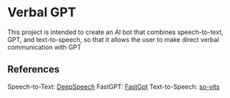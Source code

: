 # Verbal GPT
This project is intended to create an AI bot that combines speech-to-text, GPT, and text-to-speech, so that it allows the user to make direct verbal communication with GPT

## References
Speech-to-Text: [DeepSpeech](https://github.com/mozilla/DeepSpeech)
FastGPT: [FastGpt](https://github.com/labring/FastGPT)
Text-to-Speech: [so-vits](https://github.com/svc-develop-team/so-vits-svc)
